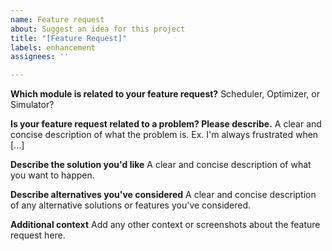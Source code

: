 ```yaml
---
name: Feature request
about: Suggest an idea for this project
title: "[Feature Request]"
labels: enhancement
assignees: ''

---
```


**Which module is related to your feature request?**
Scheduler, Optimizer, or Simulator?

**Is your feature request related to a problem? Please describe.**
A clear and concise description of what the problem is. Ex. I'm always frustrated when [...]

**Describe the solution you'd like**
A clear and concise description of what you want to happen.

**Describe alternatives you've considered**
A clear and concise description of any alternative solutions or features you've considered.

**Additional context**
Add any other context or screenshots about the feature request here.
